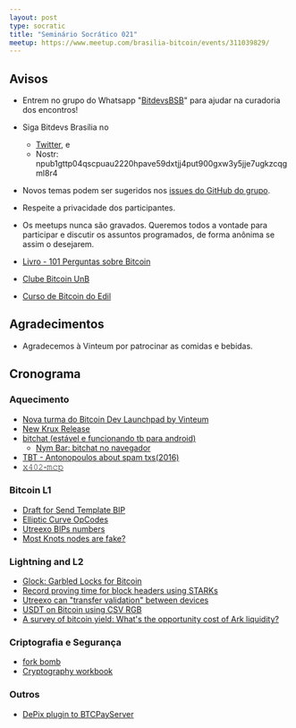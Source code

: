 ```yaml
---
layout: post
type: socratic
title: "Seminário Socrático 021"
meetup: https://www.meetup.com/brasilia-bitcoin/events/311039829/
---
```


## Avisos

* Entrem no grupo do Whatsapp "[BitdevsBSB](https://chat.whatsapp.com/KxuGyYu4TZy94KcA1yXCzi)" para ajudar na curadoria dos encontros!
* Siga Bitdevs Brasília no 
    * [Twitter](https://twitter.com/BitDevsBSB), e 
    * Nostr: npub1gttp04qscpuau2220hpave59dxtjj4put900gxw3y5jje7ugkzcqgml8r4

* Novos temas podem ser sugeridos nos [issues do GitHub do grupo](https://github.com/BitDevsBSB/BitDevsBSB/issues).
* Respeite a privacidade dos participantes.
* Os meetups nunca são gravados. Queremos todos a vontade para participar e discutir os assuntos programados, de forma anônima se assim o desejarem.
* [Livro - 101 Perguntas sobre Bitcoin](https://bitcoin101.site)
* [Clube Bitcoin UnB](https://x.com/ClubeBitcoinUnB)
* [Curso de Bitcoin do Edil](https://www.youtube.com/watch?v=gCgdCgyHFqw&list=PLfdR3_dt2rbexb-ohbaLLzAuNAp7Ypt8u)

## Agradecimentos

* Agradecemos à Vinteum por patrocinar as comidas e bebidas.

## Cronograma

### Aquecimento
* [Nova turma do Bitcoin Dev Launchpad by Vinteum](https://vinteum.org/bdl)
* [New Krux Release](https://github.com/selfcustody/krux/releases/tag/v25.09.0)
* [bitchat (estável e funcionando tb para android)](https://bitchat.free/)
    * [Nym Bar: bitchat no navegador](https://nym.bar)
* [TBT - Antonopoulos about spam txs(2016)](https://www.youtube.com/watch?v=Y2IO6m5E_MM)
* [𝚡𝟺𝟶𝟸-𝚖𝚌𝚙](https://x.com/vercel/status/1966549876289999173)

### Bitcoin L1
* [Draft for Send Template BIP](https://github.com/ajtowns/bips/pull/7)
* [Elliptic Curve OpCodes](https://github.com/bitcoin/bips/pull/1945)
* [Utreexo BIPs numbers](https://x.com/murchandamus/status/1962884941886443740)
* [Most Knots nodes are fake?](https://x.com/callebtc/status/1966957840246923656)

### Lightning and L2
* [Glock: Garbled Locks for Bitcoin](https://cdn.prod.website-files.com/67cfca80708eb505376820af/68a3e174eaff71d197ac4080_glock.pdf)
* [Record proving time for block headers using STARKs](https://xcancel.com/dimahledba/status/1965069234985439331)
* [Utreexo can "transfer validation" between devices](https://x.com/Erik17192799/status/1965900310733316382)
* [USDT on Bitcoin using CSV RGB](https://x.com/BitcoinNewsCom/status/1961042826017349929)
* [A survey of bitcoin yield: What's the opportunity cost of Ark liquidity?](https://blog.second.tech/survey-of-bitcoin-yield/)

### Criptografia e Segurança
* [fork bomb](https://benpool.space/tx/d03209cd5e6d763576dd90880a6e033f4bfc2dd6f762dd638141abd1d1d2ffa8)
* [Cryptography workbook](https://delvingbitcoin.org/t/provable-cryptography-for-bitcoin-an-introduction-workbook/1974)

### Outros
* [DePix plugin to BTCPayServer](https://x.com/thgO_O/status/1963649535411880112)

